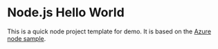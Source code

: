 # Node.js Hello World

This is a quick node project template for demo. It is based on the [Azure node sample](https://github.com/Azure-Samples/nodejs-docs-hello-world).
